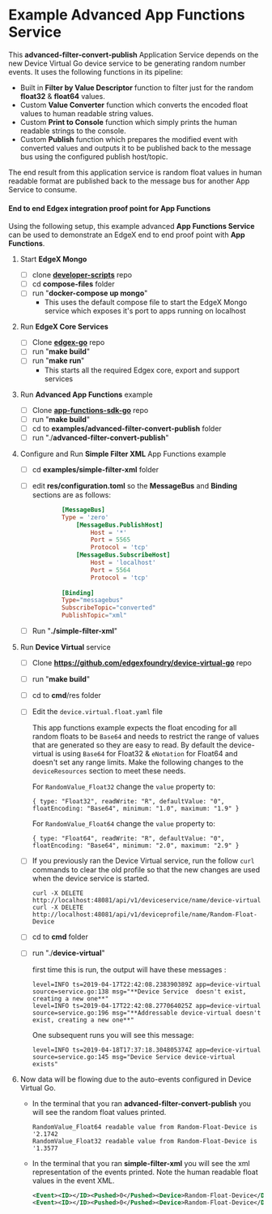 # Example Advanced App Functions Service 

This **advanced-filter-convert-publish** Application Service depends on the new Device Virtual Go device service to be generating random number events. It uses the following functions in its pipeline:

- Built in **Filter by Value Descriptor** function to filter just for the random **float32** & **float64** values.
- Custom **Value Converter** function which converts the encoded float values to human readable string values.
- Custom **Print to Console** function which simply prints the human readable strings to the console.
- Custom **Publish** function which prepares the modified event with converted values and outputs it to be published back to the message bus using the configured publish host/topic.

The end result from this application service is random float values in human readable format are published back to the message bus for another App Service to consume.

#### End to end Edgex integration proof point for App Functions

Using the following setup, this example advanced **App Functions Service** can be used to demonstrate an EdgeX end to end proof point with **App Functions**.

1. Start **EdgeX Mongo**

   - [ ] clone **[developer-scripts](https://github.com/edgexfoundry/developer-scripts)** repo
   - [ ] cd **compose-files** folder
   - [ ] run "**docker-compose up mongo**"
        - This uses the default compose file to start the EdgeX Mongo service which exposes it's port to apps running on localhost

2. Run **EdgeX Core Services**

   - [ ] Clone **[edgex-go](https://github.com/edgexfoundry/edgex-go)** repo
   - [ ] run "**make build**"
   - [ ] run "**make run**"
     - This starts all the required Edgex core, export and support services 

3. Run **Advanced App Functions** example

   - [ ] Clone **[app-functions-sdk-go](https://github.com/edgexfoundry/app-functions-sdk-go)** repo
   - [ ] run "**make build**"
   - [ ] cd to **examples/advanced-filter-convert-publish** folder
   - [ ] run "./**advanced-filter-convert-publish**"

4. Configure and Run **Simple Filter XML** App Functions example

   - [ ] cd **examples/simple-filter-xml** folder

   - [ ] edit **res/configuration.toml** so the **MessageBus** and **Binding** sections are as follows:

     ```toml
             [MessageBus]
             Type = 'zero'
                 [MessageBus.PublishHost]
                     Host = '*'
                     Port = 5565
                     Protocol = 'tcp'
                 [MessageBus.SubscribeHost]
                     Host = 'localhost'
                     Port = 5564
                     Protocol = 'tcp'
                 
             [Binding]
             Type="messagebus"
             SubscribeTopic="converted"
             PublishTopic="xml"
     ```

   - [ ] Run "**./simple-filter-xml**"

5. Run **Device Virtual** service

   - [ ] Clone **<https://github.com/edgexfoundry/device-virtual-go>** repo

   - [ ] run "**make build**"

   - [ ] cd to **cmd**/res folder

   - [ ] Edit the `device.virtual.float.yaml` file
   
      This app functions example expects the float encoding for all random floats to be `Base64` and needs to restrict the range of values that are generated so they are easy to read. By default the device-virtual is using `Base64` for Float32 & `eNotation` for Float64 and doesn't set any range limits. Make the following changes to the `deviceResources` section to meet these needs.
   
      For `RandomValue_Float32` change the `value` property to:

      ```
      { type: "Float32", readWrite: "R", defaultValue: "0", floatEncoding: "Base64", minimum: "1.0", maximum: "1.9" }
      ```
   
      For `RandomValue_Float64` change the `value` property to:
   
      ```
      { type: "Float64", readWrite: "R", defaultValue: "0", floatEncoding: "Base64", minimum: "2.0", maximum: "2.9" }
      ```
   
   - [ ] If you previously ran the Device Virtual service, run the follow `curl` commands to clear the old profile so that the new changes are used when the device service is started.
   
      ```
      curl -X DELETE http://localhost:48081/api/v1/deviceservice/name/device-virtual
      curl -X DELETE http://localhost:48081/api/v1/deviceprofile/name/Random-Float-Device
      ```
   
   - [ ] cd to **cmd** folder
   
   - [ ] run "./**device-virtual**"
   
      first time this is run, the output will have these messages :
        ```text
        level=INFO ts=2019-04-17T22:42:08.238390389Z app=device-virtual source=service.go:138 msg="**Device Service  doesn't exist, creating a new one**"
        level=INFO ts=2019-04-17T22:42:08.277064025Z app=device-virtual source=service.go:196 msg="**Addressable device-virtual doesn't exist, creating a new one**"
        ```
   
      One subsequent runs you will see this message:
     
        ```text
        level=INFO ts=2019-04-18T17:37:18.304805374Z app=device-virtual source=service.go:145 msg="Device Service device-virtual exists"
        ```
   
6. Now data will be flowing due to the auto-events configured in Device Virtual Go.

   - In the terminal that you ran **advanced-filter-convert-publish** you will see the random float values printed.

        ```text
        RandomValue_Float64 readable value from Random-Float-Device is '2.1742
        RandomValue_Float32 readable value from Random-Float-Device is '1.3577
        ```

   - In the terminal that you ran **simple-filter-xml** you will see the xml representation of the events printed. Note the human readable float values in the event XML.
        ```xml
        <Event><ID></ID><Pushed>0</Pushed><Device>Random-Float-Device</Device><Created>0</Created><Modified>0</Modified><Origin>1555609767442</Origin><Readings><Id>835c5541-d4d2-42a8-8937-8b24b4308d3f</Id><Pushed>0</Pushed><Created>0</Created><Origin>1555609767411</Origin><Modified>0</Modified><Device>Random-Float-Device</Device><Name>RandomValue_Float64</Name><Value>2.1742</Value><BinaryValue></BinaryValue></Readings></Event>
        <Event><ID></ID><Pushed>0</Pushed><Device>Random-Float-Device</Device><Created>0</Created><Modified>0</Modified><Origin>1555609797452</Origin><Readings><Id>21c8ccdc-3438-4baa-8fab-23a63bf4fa18</Id><Pushed>0</Pushed><Created>0</Created><Origin>1555609797419</Origin><Modified>0</Modified><Device>Random-Float-Device</Device><Name>RandomValue_Float32</Name><Value>1.3577</Value><BinaryValue></BinaryValue></Readings></Event>
        ```
